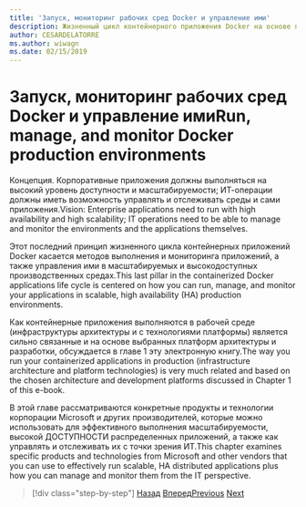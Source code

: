 ```yaml
---
title: 'Запуск, мониторинг рабочих сред Docker и управление ими'
description: Жизненный цикл контейнерного приложения Docker на основе платформы и средств Майкрософт
author: CESARDELATORRE
ms.author: wiwagn
ms.date: 02/15/2019
---
```


# <a name="run-manage-and-monitor-docker-production-environments"></a><span data-ttu-id="c8eb9-103">Запуск, мониторинг рабочих сред Docker и управление ими</span><span class="sxs-lookup"><span data-stu-id="c8eb9-103">Run, manage, and monitor Docker production environments</span></span>

<span data-ttu-id="c8eb9-104">Концепция. Корпоративные приложения должны выполняться на высокий уровень доступности и масштабируемости; ИТ-операции должны иметь возможность управлять и отслеживать среды и сами приложения.</span><span class="sxs-lookup"><span data-stu-id="c8eb9-104">Vision: Enterprise applications need to run with high availability and high scalability; IT operations need to be able to manage and monitor the environments and the applications themselves.</span></span>

<span data-ttu-id="c8eb9-105">Этот последний принцип жизненного цикла контейнерных приложений Docker касается методов выполнения и мониторинга приложений, а также управления ими в масштабируемых и высокодоступных производственных средах.</span><span class="sxs-lookup"><span data-stu-id="c8eb9-105">This last pillar in the containerized Docker applications life cycle is centered on how you can run, manage, and monitor your applications in scalable, high availability (HA) production environments.</span></span>

<span data-ttu-id="c8eb9-106">Как контейнерные приложения выполняются в рабочей среде (инфраструктуры архитектуры и с технологиями платформы) является сильно связанные и на основе выбранных платформ архитектуры и разработки, обсуждается в главе 1 эту электронную книгу.</span><span class="sxs-lookup"><span data-stu-id="c8eb9-106">The way you run your containerized applications in production (infrastructure architecture and platform technologies) is very much related and based on the chosen architecture and development platforms discussed in Chapter 1 of this e-book.</span></span>

<span data-ttu-id="c8eb9-107">В этой главе рассматриваются конкретные продукты и технологии корпорации Microsoft и других производителей, которые можно использовать для эффективного выполнения масштабируемости, высокой ДОСТУПНОСТИ распределенных приложений, а также как управлять и отслеживать их с точки зрения ИТ.</span><span class="sxs-lookup"><span data-stu-id="c8eb9-107">This chapter examines specific products and technologies from Microsoft and other vendors that you can use to effectively run scalable, HA distributed applications plus how you can manage and monitor them from the IT perspective.</span></span>

>[!div class="step-by-step"]
><span data-ttu-id="c8eb9-108">[Назад](../docker-devops-workflow/create-ci-cd-pipelines-azure-devops-services-aspnetcore-kubernetes.md)
>[Вперед](run-microservices-based-applications-in-production.md)</span><span class="sxs-lookup"><span data-stu-id="c8eb9-108">[Previous](../docker-devops-workflow/create-ci-cd-pipelines-azure-devops-services-aspnetcore-kubernetes.md)
[Next](run-microservices-based-applications-in-production.md)</span></span>
